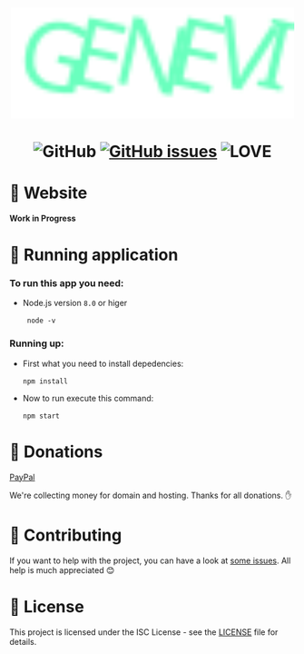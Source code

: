 <p align="center">
  <h1 align="center">
    <img src="./src/assets/simple_logo.svg" width="500px" atl="text"/>
    <br/><br/>
     <img src="https://img.shields.io/github/license/SerekKiri/genevi.svg?style=for-the-badge" alt="GitHub"/> <a href="https://github.com/guildspeak/guildspeak-app/issues"><img src="https://img.shields.io/github/issues/SerekKiri/genevi.svg?style=for-the-badge" alt="GitHub issues" /></a>
     <img src="https://img.shields.io/badge/Built%20with-%E2%9D%A4%20LOVE-red.svg?longCache=true&amp;style=for-the-badge" alt="LOVE" />
  </h1>
</p>

# :page_facing_up: Website

__Work in Progress__

# :runner: Running application

### To run this app you need:
 - Node.js version ``8.0`` or higer

    ```
     node -v
    ```
### Running up:
- First what you need to install depedencies:
    ```
    npm install
    ```

- Now to run execute this command:
    ```
    npm start
    ```
# :money_with_wings: Donations

[PayPal](https://www.paypal.me/kiritito)

We're collecting money for domain and hosting. Thanks for all donations. :hand:

# :clap: Contributing
If you want to help with the project, you can have a look at [some issues](https://github.com/SerekKiri/genevi/issues). All help is much appreciated :blush:

# :scroll: License

This project is licensed under the ISC License - see the [LICENSE](LICENSE) file for details.